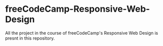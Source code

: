 # freeCodeCamp-Responsive-Web-Design
 All the project in the course of freeCodeCamp's Responsive Web Design is presnt in this repository.
